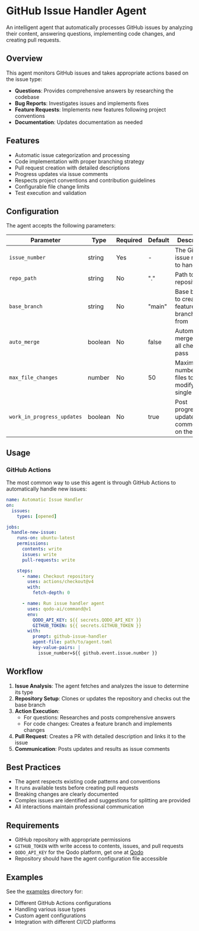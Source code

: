 # GitHub Issue Handler Agent

An intelligent agent that automatically processes GitHub issues by analyzing their content, answering questions, implementing code changes, and creating pull requests.

## Overview

This agent monitors GitHub issues and takes appropriate actions based on the issue type:
- **Questions**: Provides comprehensive answers by researching the codebase
- **Bug Reports**: Investigates issues and implements fixes
- **Feature Requests**: Implements new features following project conventions
- **Documentation**: Updates documentation as needed

## Features

- Automatic issue categorization and processing
- Code implementation with proper branching strategy
- Pull request creation with detailed descriptions
- Progress updates via issue comments
- Respects project conventions and contribution guidelines
- Configurable file change limits
- Test execution and validation

## Configuration

The agent accepts the following parameters:

| Parameter | Type | Required | Default | Description |
|-----------|------|----------|---------|-------------|
| `issue_number` | string | Yes | - | The GitHub issue number to handle |
| `repo_path` | string | No | "." | Path to the repository |
| `base_branch` | string | No | "main" | Base branch to create feature branches from |
| `auto_merge` | boolean | No | false | Automatically merge PR if all checks pass |
| `max_file_changes` | number | No | 50 | Maximum number of files to modify in a single PR |
| `work_in_progress_updates` | boolean | No | true | Post progress updates as comments on the issue |

## Usage

### GitHub Actions

The most common way to use this agent is through GitHub Actions to automatically handle new issues:

```yaml
name: Automatic Issue Handler
on:
  issues:
    types: [opened]

jobs:
  handle-new-issue:
    runs-on: ubuntu-latest
    permissions:
      contents: write
      issues: write
      pull-requests: write

    steps:
      - name: Checkout repository
        uses: actions/checkout@v4
        with:
          fetch-depth: 0

      - name: Run issue handler agent
        uses: qodo-ai/command@v1
        env:
          QODO_API_KEY: ${{ secrets.QODO_API_KEY }}
          GITHUB_TOKEN: ${{ secrets.GITHUB_TOKEN }}
        with:
          prompt: github-issue-handler
          agent-file: path/to/agent.toml
          key-value-pairs: |
            issue_number=${{ github.event.issue.number }}
```

## Workflow

1. **Issue Analysis**: The agent fetches and analyzes the issue to determine its type
2. **Repository Setup**: Clones or updates the repository and checks out the base branch
3. **Action Execution**: 
   - For questions: Researches and posts comprehensive answers
   - For code changes: Creates a feature branch and implements changes
4. **Pull Request**: Creates a PR with detailed description and links it to the issue
5. **Communication**: Posts updates and results as issue comments

## Best Practices

- The agent respects existing code patterns and conventions
- It runs available tests before creating pull requests
- Breaking changes are clearly documented
- Complex issues are identified and suggestions for splitting are provided
- All interactions maintain professional communication

## Requirements

- GitHub repository with appropriate permissions
- `GITHUB_TOKEN` with write access to contents, issues, and pull requests
- `QODO_API_KEY` for the Qodo platform, get one at [Qodo](https://qodo.ai)
- Repository should have the agent configuration file accessible

## Examples

See the [examples](examples/) directory for:
- Different GitHub Actions configurations
- Handling various issue types
- Custom agent configurations
- Integration with different CI/CD platforms